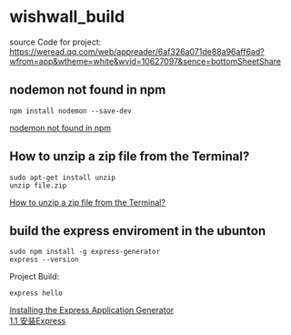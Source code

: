 # wishwall_build
source Code for project:
https://weread.qq.com/web/appreader/6af326a071de88a96aff6ad?wfrom=app&wtheme=white&wvid=10627097&sence=bottomSheetShare
## nodemon not found in npm
```
npm install nodemon --save-dev
```
[nodemon not found in npm](https://stackoverflow.com/questions/28517494/nodemon-not-found-in-npm)  
## How to unzip a zip file from the Terminal?
```
sudo apt-get install unzip
unzip file.zip
```
[How to unzip a zip file from the Terminal?](https://askubuntu.com/questions/86849/how-to-unzip-a-zip-file-from-the-terminal)
## build the express enviroment in the ubunton
```
sudo npm install -g express-generator
express --version
```
Project Build:
```
express hello
```
[Installing the Express Application Generator](https://developer.mozilla.org/en-US/docs/Learn/Server-side/Express_Nodejs/development_environment)   
[1.1 安装Express](https://weread.qq.com/web/reader/6af326a071de88a96aff6adkc20321001cc20ad4d76f5ae)     
